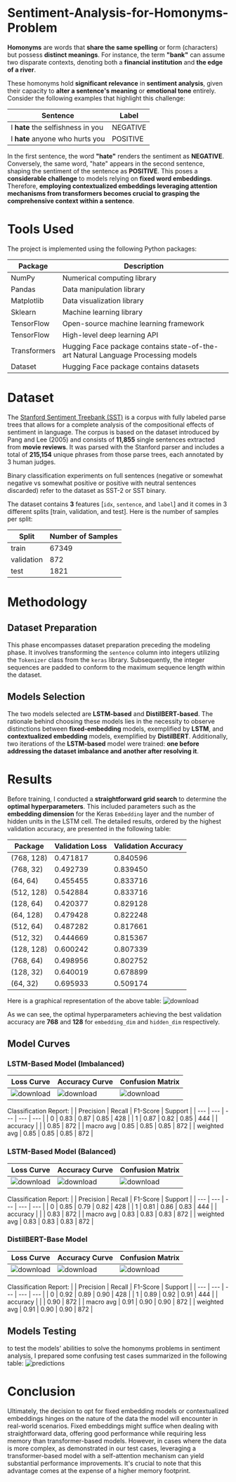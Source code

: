 # Sentiment-Analysis-for-Homonyms-Problem
**Homonyms** are words that **share the same spelling** or form (characters) but possess **distinct meanings**. For instance, the term **"bank"** can assume two disparate contexts, denoting both a **financial institution** and **the edge of a river**.

These homonyms hold **significant relevance** in **sentiment analysis**, given their capacity to **alter a sentence's meaning** or **emotional tone** entirely. Consider the following examples that highlight this challenge:

| Sentence | Label |
| --- | --- |
| I **hate** the selfishness in you | NEGATIVE |
| I **hate** anyone who hurts you | POSITIVE |

In the first sentence, the word **"hate"** renders the sentiment as **NEGATIVE**. Conversely, the same word, "hate" appears in the second sentence, shaping the sentiment of the sentence as **POSITIVE**. This poses a **considerable challenge** to models relying on **fixed word embeddings**. Therefore, **employing contextualized embeddings leveraging attention mechanisms from transformers becomes crucial to grasping the comprehensive context within a sentence**.

# Tools Used
The project is implemented using the following Python packages:

| Package | Description |
| --- | --- |
| NumPy | Numerical computing library |
| Pandas | Data manipulation library |
| Matplotlib | Data visualization library |
| Sklearn | Machine learning library |
| TensorFlow | Open-source machine learning framework |
| TensorFlow | High-level deep learning API |
| Transformers | Hugging Face package contains state-of-the-art Natural Language Processing models |
| Dataset | Hugging Face package contains datasets |

# Dataset
The [Stanford Sentiment Treebank (SST)](https://huggingface.co/datasets/sst2) is a corpus with fully labeled parse trees that allows for a complete analysis of the compositional effects of sentiment in language. The corpus is based on the dataset introduced by Pang and Lee (2005) and consists of **11,855** single sentences extracted from **movie reviews**. It was parsed with the Stanford parser and includes a total of **215,154** unique phrases from those parse trees, each annotated by 3 human judges.

Binary classification experiments on full sentences (negative or somewhat negative vs somewhat positive or positive with neutral sentences discarded) refer to the dataset as SST-2 or SST binary.

The dataset contains **3** features [`idx`, `sentence`, and `label`] and it comes in 3 different splits [train, validation, and test]. Here is the number of samples per split:

| Split | Number of Samples |
| --- | --- |
| train | 67349 |
| validation | 872 |
| test | 1821 |

# Methodology
## Dataset Preparation
This phase encompasses dataset preparation preceding the modeling phase. It involves transforming the `sentence` column into integers utilizing the `Tokenizer` class from the `keras` library. Subsequently, the integer sequences are padded to conform to the maximum sequence length within the dataset.

## Models Selection
The two models selected are **LSTM-based** and **DistilBERT-based**. The rationale behind choosing these models lies in the necessity to observe distinctions between **fixed-embedding** models, exemplified by **LSTM**, and **contextualized embedding** models, exemplified by **DistilBERT**. Additionally, two iterations of the **LSTM-based** model were trained: **one before addressing the dataset imbalance and another after resolving it**.

# Results
Before training, I conducted a **straightforward grid search** to determine the **optimal hyperparameters**. This included parameters such as the **embedding dimension** for the Keras `Embedding` layer and the number of hidden units in the LSTM cell. The detailed results, ordered by the highest validation accuracy, are presented in the following table:

| Package | Validation Loss | Validation Accuracy |
| --- | --- | --- |
| (768, 128) | 0.471817	 | 0.840596 |
| (768, 32)	| 0.492739	 | 0.839450 |
| (64, 64) | 0.455455	 | 0.833716 |
| (512, 128)	| 0.542884 | 0.833716 |
| (128, 64)	| 0.420377	 | 0.829128 |
| (64, 128)	| 0.479428 | 0.822248 |
| (512, 64)	| 0.487282 | 0.817661 |
| (512, 32)	| 0.444669 | 0.815367 |
| (128, 128)	| 0.600242 | 0.807339 |
| (768, 64)	| 0.498956 | 0.802752 |
| (128, 32)	 | 0.640019 | 0.678899 |
| (64, 32)	| 0.695933 | 0.509174 |

Here is a graphical representation of the above table:
![download](https://github.com/MohammedAly22/Sentiment-Analysis-for-Homonyms-Problem/assets/90681796/f6594b2b-f3c4-4979-9ca6-ae7f25d2e84d)

As we can see, the optimal hyperparameters achieving the best validation accuracy are **768** and **128** for `embedding_dim` and `hidden_dim` respectively.

## Model Curves
### LSTM-Based Model (Imbalanced)
| Loss Curve | Accuracy Curve | Confusion Matrix |
| --- | --- | --- |
| ![download](https://github.com/MohammedAly22/Sentiment-Analysis-for-Homonyms-Problem/assets/90681796/428b0c31-0911-469f-aa41-91e0c98b0248) | ![download](https://github.com/MohammedAly22/Sentiment-Analysis-for-Homonyms-Problem/assets/90681796/2f953c98-684c-497a-93a0-b0aacab1a5fc) | ![download](https://github.com/MohammedAly22/Sentiment-Analysis-for-Homonyms-Problem/assets/90681796/cb328b64-437f-45ad-bac4-335aa4cd4132)|

Classification Report:
|  | Precision | Recall | F1-Score | Support |
| --- | --- | --- | --- | --- |
| 0 | 0.83 | 0.87 | 0.85 | 428 |
| 1 | 0.87 | 0.82 | 0.85 | 444 |
| accuracy |  | | 0.85 | 872 |
| macro avg | 0.85 | 0.85 | 0.85 | 872 |
| weighted avg | 0.85 | 0.85 | 0.85 | 872 |

### LSTM-Based Model (Balanced)
| Loss Curve | Accuracy Curve | Confusion Matrix |
| --- | --- | --- |
| ![download](https://github.com/MohammedAly22/Sentiment-Analysis-for-Homonyms-Problem/assets/90681796/f0af9cf2-d27c-4419-9e8c-beafd38e7b76)| ![download](https://github.com/MohammedAly22/Sentiment-Analysis-for-Homonyms-Problem/assets/90681796/fbb1c9d6-4692-4181-aa22-056bc0d53035) | ![download](https://github.com/MohammedAly22/Sentiment-Analysis-for-Homonyms-Problem/assets/90681796/440e8ef2-1ff0-4462-aa1c-8070ddd8e60e) |

Classification Report:
|  | Precision | Recall | F1-Score | Support |
| --- | --- | --- | --- | --- |
| 0 | 0.85 | 0.79 | 0.82 | 428 |
| 1 | 0.81 | 0.86 | 0.83 | 444 |
| accuracy |  | | 0.83 | 872 |
| macro avg | 0.83 | 0.83 | 0.83 | 872 |
| weighted avg | 0.83 | 0.83 | 0.83 | 872 |

### DistilBERT-Base Model
| Loss Curve | Accuracy Curve | Confusion Matrix |
| --- | --- | --- |
| ![download](https://github.com/MohammedAly22/Sentiment-Analysis-for-Homonyms-Problem/assets/90681796/a56d787d-bb73-4f63-9fc4-8f1c26afb3ac) | ![download](https://github.com/MohammedAly22/Sentiment-Analysis-for-Homonyms-Problem/assets/90681796/ec274a41-392d-40e2-b397-eae8d83afe93) | ![download](https://github.com/MohammedAly22/Sentiment-Analysis-for-Homonyms-Problem/assets/90681796/cff1dc1e-12af-486f-999a-97af469edba4) |

Classification Report:
|  | Precision | Recall | F1-Score | Support |
| --- | --- | --- | --- | --- |
| 0 | 0.92 | 0.89 | 0.90 | 428 |
| 1 | 0.89 | 0.92 | 0.91 | 444 |
| accuracy |  | | 0.90 | 872 |
| macro avg | 0.91 | 0.90 | 0.90 | 872 |
| weighted avg | 0.91 | 0.90 | 0.90 | 872 |

## Models Testing
to test the models' abilities to solve the homonyms problems in sentiment analysis, I prepared some confusing test cases summarized in the following table:
![predictions](https://github.com/MohammedAly22/Sentiment-Analysis-for-Homonyms-Problem/assets/90681796/63121f30-5045-416c-b3ca-b9e94d92629e)


# Conclusion
Ultimately, the decision to opt for fixed embedding models or contextualized embeddings hinges on the nature of the data the model will encounter in real-world scenarios. Fixed embeddings might suffice when dealing with straightforward data, offering good performance while requiring less memory than transformer-based models. However, in cases where the data is more complex, as demonstrated in our test cases, leveraging a transformer-based model with a self-attention mechanism can yield substantial performance improvements. It's crucial to note that this advantage comes at the expense of a higher memory footprint.
